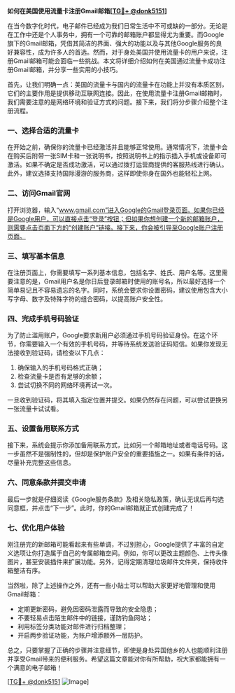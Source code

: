 **如何在美国使用流量卡注册Gmail邮箱[[TG💪+ @donk5151](https://t.me/s/donk5151)]**

在当今数字化时代，电子邮件已经成为我们日常生活中不可或缺的一部分。无论是在工作中还是个人事务中，拥有一个可靠的邮箱账户都显得尤为重要。而Google旗下的Gmail邮箱，凭借其简洁的界面、强大的功能以及与其他Google服务的良好兼容性，成为许多人的首选。然而，对于身处美国并使用流量卡的用户来说，注册Gmail邮箱可能会面临一些挑战。本文将详细介绍如何在美国通过流量卡成功注册Gmail邮箱，并分享一些实用的小技巧。

首先，让我们明确一点：美国的流量卡与国内的流量卡在功能上并没有本质区别，它们的主要作用是提供移动互联网连接。因此，在使用流量卡注册Gmail邮箱时，我们需要注意的是网络环境和验证方式的问题。接下来，我们将分步骤介绍整个注册流程。

### **一、选择合适的流量卡**

在开始之前，确保你的流量卡已经激活并且能够正常使用。通常情况下，流量卡会在购买后附带一张SIM卡和一张说明书，按照说明书上的指示插入手机或设备即可激活。如果不确定是否成功激活，可以通过拨打运营商提供的客服热线进行确认。此外，建议选择支持国际漫游的服务商，这样即使你身在国外也能轻松上网。

### **二、访问Gmail官网**

打开浏览器，输入“www.gmail.com”进入Google的Gmail登录页面。如果你已经是Google用户，可以直接点击“登录”按钮；但如果你想创建一个新的邮箱账户，则需要点击页面下方的“创建账户”链接。接下来，你会被引导至Google账户注册页面。

### **三、填写基本信息**

在注册页面上，你需要填写一系列基本信息，包括名字、姓氏、用户名等。这里需要注意的是，Gmail用户名是你日后登录邮箱时使用的账号名，所以最好选择一个简单易记且不容易遗忘的名字。同时，系统会要求你设置密码，建议使用包含大小写字母、数字及特殊字符的组合密码，以提高账户安全性。

### **四、完成手机号码验证**

为了防止滥用账户，Google要求新用户必须通过手机号码验证身份。在这个环节，你需要输入一个有效的手机号码，并等待系统发送验证码短信。如果你发现无法接收到验证码，请检查以下几点：

1. 确保输入的手机号码格式正确；
2. 检查流量卡是否有足够的余额；
3. 尝试切换不同的网络环境再试一次。

一旦收到验证码，将其填入指定位置并提交。如果仍然存在问题，可以尝试更换另一张流量卡试试看。

### **五、设置备用联系方式**

接下来，系统会提示你添加备用联系方式，比如另一个邮箱地址或者电话号码。这一步虽然不是强制性的，但却是保护账户安全的重要措施之一。如果有条件的话，尽量补充完整这些信息。

### **六、同意条款并提交申请**

最后一步就是仔细阅读《Google服务条款》及相关隐私政策，确认无误后再勾选同意框，并点击“下一步”。此时，你的Gmail邮箱就正式创建完成了！

### **七、优化用户体验**

刚注册完的新邮箱可能看起来有些单调，不过别担心，Google提供了丰富的自定义选项让你打造属于自己的专属邮箱空间。例如，你可以更改主题颜色、上传头像图片，甚至安装插件来扩展功能。另外，记得定期清理垃圾邮件文件夹，保持收件箱整洁有序。

当然啦，除了上述操作之外，还有一些小贴士可以帮助大家更好地管理和使用Gmail邮箱：

- 定期更新密码，避免因密码泄露而导致的安全隐患；
- 不要轻易点击陌生邮件中的链接，谨防钓鱼网站；
- 利用标签分类功能对邮件进行归档整理；
- 开启两步验证功能，为账户增添额外一层防护。

总之，只要掌握了正确的步骤并注意细节，即使是身处异国他乡的人也能顺利注册并享受Gmail带来的便利服务。希望这篇文章能对你有所帮助，祝大家都能拥有一个满意的电子邮箱！

[[TG💪+ @donk5151](https://t.me/s/donk5151) ![Image](https://i.postimg.cc/rwNCRYN7/Snipaste-2025-04-30-17-27-05.png)]